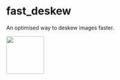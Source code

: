 # fast_deskew
An optimised way to deskew images faster.



<img align="left"  width="100px" src="https://www.python.org/static/community_logos/python-powered-h.svg" />
